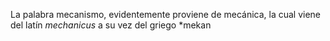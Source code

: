 La palabra mecanismo, evidentemente proviene de mecánica, la cual viene del latín *mechanicus* a su vez del griego *mekan